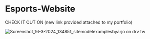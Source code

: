 # Esports-Website

CHECK IT OUT ON (new link provided attached to my portfolio)

![Screenshot_16-3-2024_134851_sitemodelexamplesbyarjo on drv tw](https://github.com/officiallyutso/Esports-Website/assets/62977856/a5058d25-ba7d-46f9-b1f1-4e6ea672c7b5)
 